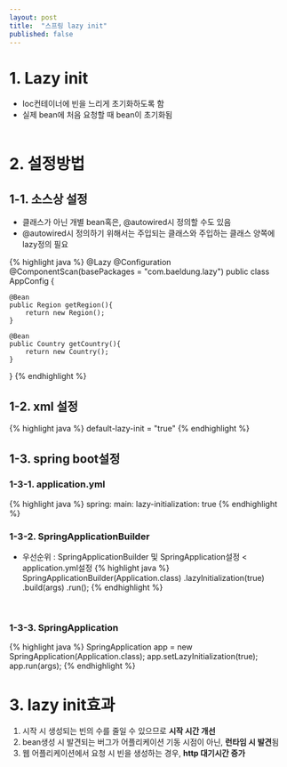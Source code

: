 ```yaml
---
layout: post
title:  "스프링 lazy init"
published: false
---
```


# 1. Lazy init
- Ioc컨테이너에 빈을 느리게 초기화하도록 함
- 실제 bean에 처음 요청할 때 bean이 초기화됨
<br/><br/>


# 2. 설정방법
## 1-1. 소스상 설정
- 클래스가 아닌 개별 bean혹은, @autowired시 정의할 수도 있음 
- @autowired시 정의하기 위해서는 주입되는 클래스와 주입하는 클래스 양쪽에 lazy정의 필요

{% highlight java %}
@Lazy
@Configuration
@ComponentScan(basePackages = "com.baeldung.lazy")
public class AppConfig {

    @Bean
    public Region getRegion(){
        return new Region();
    }

    @Bean
    public Country getCountry(){
        return new Country();
    }
}
{% endhighlight %}
<br/>

## 1-2. xml 설정
{% highlight java %}
default-lazy-init = "true"
{% endhighlight %}
<br/>

## 1-3. spring boot설정
### 1-3-1. application.yml
{% highlight java %}
spring:
  main:
    lazy-initialization: true
{% endhighlight %}
<br/>

### 1-3-2. SpringApplicationBuilder
- 우선순위 : SpringApplicationBuilder 및 SpringApplication설정 < application.yml설정
{% highlight java %}
SpringApplicationBuilder(Application.class)
  .lazyInitialization(true)
  .build(args)
  .run();
{% endhighlight %}
<br/>

### 1-3-3. SpringApplication
{% highlight java %}
SpringApplication app = new SpringApplication(Application.class);
app.setLazyInitialization(true);
app.run(args);
{% endhighlight %}
<br/>

# 3. lazy init효과
1. 시작 시 생성되는 빈의 수를 줄일 수 있으므로 **시작 시간 개선**
2. bean생성 시 발견되는 버그가 어플리케이션 기동 시점이 아닌, **런타임 시 발견**됨
3. 웹 어플리케이션에서 요청 시 빈을 생성하는 경우, **http 대기시간 증가**
